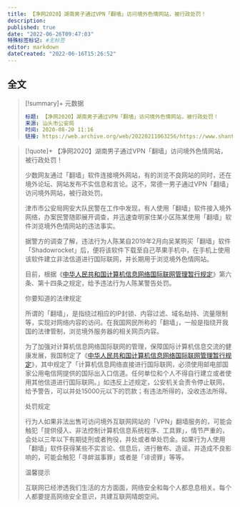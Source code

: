```yaml
---
title: 【净网2020】湖南男子通过VPN「翻墙」访问境外色情网站，被行政处罚！
description:
published: true
date: "2022-06-26T09:47:03"
特殊标签标记: #无标签
editor: markdown
dateCreated: "2022-06-16T15:26:52"
---
```


## 全文

> [!summary]+ 元数据
>
> ```yaml
> 标题: 【净网2020】湖南男子通过VPN「翻墙」访问境外色情网站，被行政处罚！
> 来源: 汕头市公安局
> 时间: 2020-08-20 11:16
> 链接: https://web.archive.org/web/20220211063256/https://www.shantou.gov.cn/gaj/zljs/jwzxxd/content/post_1806638.html
> ```

> [!quote]+ 【净网2020】湖南男子通过VPN「翻墙」访问境外色情网站，被行政处罚！
>
> 少数网友通过「翻墙」软件连接境外网站，有的浏览不良网站的同时，还在境外论坛、网站发布不实信息和言论。这不，常德一男子通过VPN「翻墙」访问境外网站，被行政处罚。
> 
> 津市市公安局网安大队民警在工作中发现，有人使用「翻墙」软件接入境外网络，办案民警随即展开调查，并迅速查明家住某小区陈某使用「翻墙」软件浏览境外色情网站的违法事实。
> 
> 据警方的调查了解，违法行为人陈某自2019年2月向吴某购买「翻墙」软件「Shadowrocket」后，便将该软件下载至自己苹果手机中，在手机上使用该软件建立非法信道进行国际联网，并长期用于浏览境外色情网站。
> 
> 目前，根据《[中华人民共和国计算机信息网络国际联网管理暂行规定][]》第六条、第十四条之规定，给予违法行为人陈某警告处罚。
> 
> 你要知道的法律规定
> 
> 所谓的「翻墙」，是指绕过相应的IP封锁、内容过滤、域名劫持、流量限制等，实现对网络内容的访问。在我国网民所称的「翻墙」，一般是指绕开我国的法律管制，浏览境外服务器的相关网页内容。
> 
> 为了加强对计算机信息网络国际联网的管理，保障国际计算机信息交流的健康发展，我国制定了《[中华人民共和国计算机信息网络国际联网管理暂行规定][]》，其中规定了「计算机信息网络直接进行国际联网，必须使用邮电部国家公用电信网提供的国际出入口信道。任何单位和个人不得自行建立或者使用其他信道进行国际联网。」如违反上述规定，公安机关会责令停止联网，给予警告，可以并处15000元以下的罚款；有违法所得的，没收违法所得。
> 
> 处罚规定
> 
> 行为人如果非法出售可访问境外互联网网站的「VPN」翻墙服务的，可能会触犯「提供侵入、非法控制计算机信息系统程序、工具罪」，情节严重的，会处以三年以下有期徒刑或者拘役，并处或者单处罚金。如果行为人使用「翻墙」软件获得某些不实言论、信息后，进行散布、造谣，并造成不良影响的，可能会触犯「寻衅滋事罪」或者是「诽谤罪」等等。
> 
> 温馨提示
> 
> 互联网已经渗透我们生活的方方面面，网络安全和每个人都息息相关。每个人都要提高网络安全意识，共建互联网晴朗空间。

[中华人民共和国计算机信息网络国际联网管理暂行规定]: /rule/国务院/中华人民共和国计算机信息网络国际联网管理暂行规定.md
